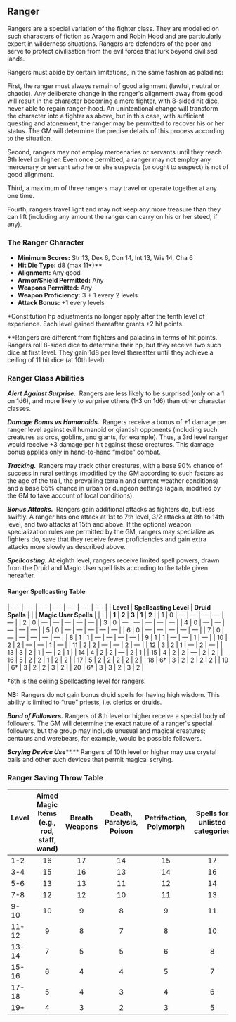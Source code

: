 ## Ranger

Rangers are a special variation of the fighter class. They are modelled on such characters of fiction as Aragorn and Robin Hood and are particularly expert in wilderness situations. Rangers are defenders of the poor and serve to protect civilisation from the evil forces that lurk beyond civilised lands.

Rangers must abide by certain limitations, in the same fashion as paladins:

First, the ranger must always remain of good alignment (lawful, neutral or chaotic). Any deliberate change in the ranger's alignment away from good will result in the character becoming a mere fighter, with 8-sided hit dice, never able to regain ranger-hood. An unintentional change will transform the character into a fighter as above, but in this case, with sufficient questing and atonement, the ranger may be permitted to recover his or her status. The GM will determine the precise details of this process according to the situation.

Second, rangers may not employ mercenaries or servants until they reach 8th level or higher. Even once permitted, a ranger may not employ any mercenary or servant who he or she suspects (or ought to suspect) is not of good alignment.

Third, a maximum of three rangers may travel or operate together at any one time.

Fourth, rangers travel light and may not keep any more treasure than they can lift (including any amount the ranger can carry on his or her steed, if any).

### The Ranger Character

- **Minimum Scores:** Str 13, Dex 6, Con 14, Int 13, Wis 14, Cha 6
- **Hit Die Type:** d8 (max 11\*)\*\*
- **Alignment:** Any good
- **Armor/Shield Permitted:** Any
- **Weapons Permitted:** Any
- **Weapon Proficiency:** 3 + 1 every 2 levels
- **Attack Bonus:** +1 every levels

\*Constitution hp adjustments no longer apply after the tenth level of experience. Each level gained thereafter grants +2 hit points.

\*\*Rangers are different from fighters and paladins in terms of hit points. Rangers roll 8-sided dice to determine their hp, but they receive two such dice at first level. They gain 1d8 per level thereafter until they achieve a ceiling of 11 hit dice (at 10th level).

### Ranger Class Abilities

***Alert Against Surprise.*** Rangers are less likely to be surprised (only on a 1 on 1d6), and more likely to surprise others (1-3 on 1d6) than other character classes.

***Damage Bonus vs Humanoids.*** Rangers receive a bonus of +1 damage per ranger level against evil humanoid or giantish opponents (including such creatures as orcs, goblins, and giants, for example). Thus, a 3rd level ranger would receive +3 damage per hit against these creatures. This damage bonus applies only in hand-to-hand “melee” combat.

***Tracking.*** Rangers may track other creatures, with a base 90% chance of success in rural settings (modified by the GM according to such factors as the age of the trail, the prevailing terrain and current weather conditions) and a base 65% chance in urban or dungeon settings (again, modified by the GM to take account of local conditions).

***Bonus Attacks.*** Rangers gain additional attacks as fighters do, but less swiftly. A ranger has one attack at 1st to 7th level, 3/2 attacks at 8th to 14th level, and two attacks at 15th and above. If the optional weapon specialization rules are permitted by the GM, rangers may specialize as fighters do, save that they receive fewer proficiencies and gain extra attacks more slowly as described above.

***Spellcasting.*** At eighth level, rangers receive limited spell powers, drawn from the Druid and Magic User spell lists according to the table given hereafter.

#### Ranger Spellcasting Table

| --- | --- | --- | --- | --- | --- | --- |
| **Level** | **Spellcasting Level** | **Druid Spells** |     |     | **Magic User Spells** |     |
|     |     | **1** | **2** | **3** | **1** | **2** |
| 1   | 0   | —   | —   | —   | —   | —   |
| 2   | 0   | —   | —   | —   | —   | —   |
| 3   | 0   | —   | —   | —   | —   | —   |
| 4   | 0   | —   | —   | —   | —   | —   |
| 5   | 0   | —   | —   | —   | —   | —   |
| 6   | 0   | —   | —   | —   | —   | —   |
| 7   | 0   | —   | —   | —   | —   | —   |
| 8   | 1   | 1   | —   | —   | —   | —   |
| 9   | 1   | 1   | —   | —   | 1   | —   |
| 10  | 2   | 2   | —   | —   | 1   | —   |
| 11  | 2   | 2   | —   | —   | 2   | —   |
| 12  | 3   | 2   | 1   | —   | 2   | —   |
| 13  | 3   | 2   | 1   | —   | 2   | 1   |
| 14  | 4   | 2   | 2   | —   | 2   | 1   |
| 15  | 4   | 2   | 2   | —   | 2   | 2   |
| 16  | 5   | 2   | 2   | 1   | 2   | 2   |
| 17  | 5   | 2   | 2   | 2   | 2   | 2   |
| 18  | 6†  | 3   | 2   | 2   | 2   | 2   |
| 19  | 6†  | 3   | 2   | 2   | 3   | 2   |
| 20  | 6†  | 3   | 3   | 2   | 3   | 2   |

†6th is the ceiling Spellcasting level for rangers.

**NB:** Rangers do not gain bonus druid spells for having high wisdom. This ability is limited to “true” priests, i.e. clerics or druids.

***Band of Followers.*** Rangers of 8th level or higher receive a special body of followers. The GM will determine the exact nature of a ranger's special followers, but the group may include unusual and magical creatures; centaurs and werebears, for example, would be possible followers.

***Scrying Device Use*****.** Rangers of 10th level or higher may use crystal balls and other such devices that permit magical scrying.

### Ranger Saving Throw Table

| **Level** &nbsp; &nbsp; | **Aimed Magic Items (e.g., rod, staff, wand)** | **Breath Weapons** | **Death, Paralysis, Poison** | **Petrifaction, Polymorph** | **Spells for unlisted categories** |
| --- |:---:|:---:|:---:|:---:|:---:|
| 1-2 | 16  | 17  | 14  | 15  | 17  |
| 3-4 | 15  | 16  | 13  | 14  | 16  |
| 5-6 | 13  | 13  | 11  | 12  | 14  |
| 7-8 | 12  | 12  | 10  | 11  | 13  |
| 9-10 | 10  | 9   | 8   | 9   | 11  |
| 11-12 | 9   | 8   | 7   | 8   | 10  |
| 13-14 | 7   | 5   | 5   | 6   | 8   |
| 15-16 | 6   | 4   | 4   | 5   | 7   |
| 17-18 | 5   | 4   | 3   | 4   | 6   |
| 19+ | 4   | 3   | 2   | 3   | 5   |
